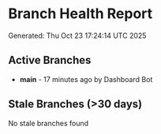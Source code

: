 # Branch Health Report
Generated: Thu Oct 23 17:24:14 UTC 2025

## Active Branches
- **main** - 17 minutes ago by Dashboard Bot

## Stale Branches (>30 days)
No stale branches found
